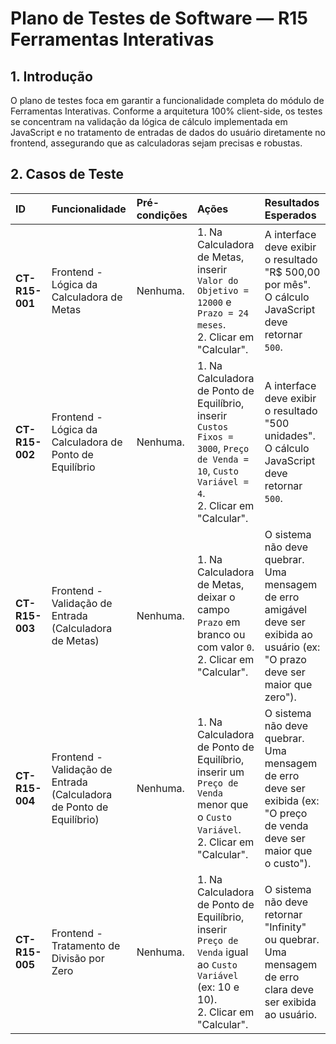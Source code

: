# Plano de Testes de Software — R15 Ferramentas Interativas

## 1. Introdução

O plano de testes foca em garantir a funcionalidade completa do módulo de Ferramentas Interativas. Conforme a arquitetura 100% client-side, os testes se concentram na validação da lógica de cálculo implementada em JavaScript e no tratamento de entradas de dados do usuário diretamente no frontend, assegurando que as calculadoras sejam precisas e robustas.

## 2. Casos de Teste

| ID | Funcionalidade | Pré-condições | Ações | Resultados Esperados |
| :--- | :--- | :--- | :--- | :--- |
| **CT-R15-001** | Frontend - Lógica da Calculadora de Metas | Nenhuma. | 1. Na Calculadora de Metas, inserir `Valor do Objetivo = 12000` e `Prazo = 24 meses`. <br> 2. Clicar em "Calcular". | A interface deve exibir o resultado "R$ 500,00 por mês". O cálculo JavaScript deve retornar `500`. |
| **CT-R15-002** | Frontend - Lógica da Calculadora de Ponto de Equilíbrio | Nenhuma. | 1. Na Calculadora de Ponto de Equilíbrio, inserir `Custos Fixos = 3000`, `Preço de Venda = 10`, `Custo Variável = 4`. <br> 2. Clicar em "Calcular". | A interface deve exibir o resultado "500 unidades". O cálculo JavaScript deve retornar `500`. |
| **CT-R15-003** | Frontend - Validação de Entrada (Calculadora de Metas) | Nenhuma. | 1. Na Calculadora de Metas, deixar o campo `Prazo` em branco ou com valor `0`. <br> 2. Clicar em "Calcular". | O sistema não deve quebrar. Uma mensagem de erro amigável deve ser exibida ao usuário (ex: "O prazo deve ser maior que zero"). |
| **CT-R15-004** | Frontend - Validação de Entrada (Calculadora de Ponto de Equilíbrio) | Nenhuma. | 1. Na Calculadora de Ponto de Equilíbrio, inserir um `Preço de Venda` menor que o `Custo Variável`. <br> 2. Clicar em "Calcular". | O sistema não deve quebrar. Uma mensagem de erro deve ser exibida (ex: "O preço de venda deve ser maior que o custo"). |
| **CT-R15-005** | Frontend - Tratamento de Divisão por Zero | Nenhuma. | 1. Na Calculadora de Ponto de Equilíbrio, inserir `Preço de Venda` igual ao `Custo Variável` (ex: 10 e 10). <br> 2. Clicar em "Calcular". | O sistema não deve retornar "Infinity" ou quebrar. Uma mensagem de erro clara deve ser exibida ao usuário. |